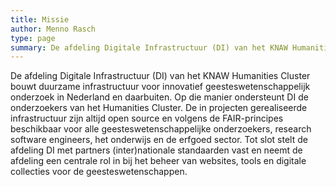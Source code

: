 ```yaml
---
title: Missie
author: Menno Rasch
type: page
summary: De afdeling Digitale Infrastructuur (DI) van het KNAW Humanities Cluster bouwt duurzame infrastructuur voor innovatief geesteswetenschappelijk onderzoek in Nederland en daarbuiten. 
---
```

De afdeling Digitale Infrastructuur (DI) van het KNAW Humanities Cluster bouwt duurzame infrastructuur voor innovatief geesteswetenschappelijk onderzoek in Nederland en daarbuiten. Op die manier ondersteunt DI de onderzoekers van het Humanities Cluster. De in projecten gerealiseerde infrastructuur zijn altijd open source en volgens de FAIR-principes beschikbaar voor alle geesteswetenschappelijke onderzoekers, research software engineers, het onderwijs en de erfgoed sector. Tot slot stelt de afdeling DI met partners (inter)nationale standaarden vast en neemt de afdeling een centrale rol in bij het beheer van websites, tools en digitale collecties voor de geesteswetenschappen.
